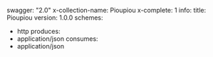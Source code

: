 swagger: "2.0"
x-collection-name: Pioupiou
x-complete: 1
info:
  title: Pioupiou
  version: 1.0.0
schemes:
- http
produces:
- application/json
consumes:
- application/json